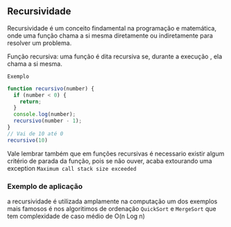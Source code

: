 ## Recursividade

Recursividade é um conceito findamental na programação e matemática, onde uma função chama a si mesma diretamente ou indiretamente para resolver um problema.

Função recursiva: uma função é dita recursiva se, durante a execução , ela chama a si mesma.

`Exemplo`

```javascript
function recursivo(number) {
  if (number < 0) {
    return;
  }
  console.log(number);
  recursivo(number - 1);
}
// Vai de 10 até 0
recursivo(10)
```

Vale lembrar também que em funções recursivas é necessario existir algum critério de parada da função, pois se não ouver, acaba extourando uma exception `Maximum call stack size exceeded`

### Exemplo de aplicação
a recursividade é utilizada amplamente na computação um dos exemplos mais famosos é nos algoritimos de ordenação `QuickSort` e `MergeSort` que tem complexidade de caso médio de O(n Log n)
